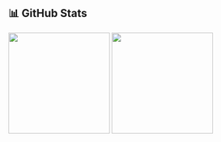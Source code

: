 ## 📊 GitHub Stats
<a>
  <img height=200 align="center" src="https://github-readme-stats.vercel.app/api?username=UbiquitousKiwi&show_icons=true&theme=radical&show=reviews,discussions_started,discussions_answered,prs_merged,prs_merged_percentage&hide_rank=true" />
</a>
<a>
  <img height=200 align="center" src="https://github-readme-stats.vercel.app/api/top-langs/?username=UbiquitousKiwi&theme=radical&size_weight=0.5&count_weight=0.5&langs_count=15" />
</a>